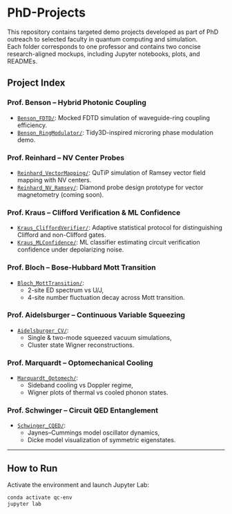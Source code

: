 # PhD-Projects

This repository contains targeted demo projects developed as part of PhD outreach to selected faculty in quantum computing and simulation.  
Each folder corresponds to one professor and contains two concise research-aligned mockups, including Jupyter notebooks, plots, and READMEs.

## Project Index

### Prof. Benson – Hybrid Photonic Coupling
- [`Benson_FDTD/`](./Benson_FDTD): Mocked FDTD simulation of waveguide-ring coupling efficiency.
- [`Benson_RingModulator/`](./Benson_RingModulator): Tidy3D-inspired microring phase modulation demo.

### Prof. Reinhard – NV Center Probes
- [`Reinhard_VectorMapping/`](./Reinhard_VectorMapping): QuTiP simulation of Ramsey vector field mapping with NV centers.
- [`Reinhard_NV_Ramsey/`](./Reinhard_NV_Ramsey): Diamond probe design prototype for vector magnetometry (coming soon).

### Prof. Kraus – Clifford Verification & ML Confidence
- [`Kraus_CliffordVerifier/`](./Kraus_CliffordVerifier): Adaptive statistical protocol for distinguishing Clifford and non-Clifford gates.
- [`Kraus_MLConfidence/`](./Kraus_MLConfidence): ML classifier estimating circuit verification confidence under depolarizing noise.

### Prof. Bloch – Bose-Hubbard Mott Transition
- [`Bloch_MottTransition/`](./Bloch_MottTransition): 
  - 2-site ED spectrum vs U/J,
  - 4-site number fluctuation decay across Mott transition.

### Prof. Aidelsburger – Continuous Variable Squeezing
- [`Aidelsburger_CV/`](./Aidelsburger_CV): 
  - Single & two-mode squeezed vacuum simulations,
  - Cluster state Wigner reconstructions.

### Prof. Marquardt – Optomechanical Cooling
- [`Marquardt_Optomech/`](./Marquardt_Optomech): 
  - Sideband cooling vs Doppler regime,
  - Wigner plots of thermal vs cooled phonon states.

### Prof. Schwinger – Circuit QED Entanglement
- [`Schwinger_CQED/`](./Schwinger_CQED): 
  - Jaynes–Cummings model oscillator dynamics,
  - Dicke model visualization of symmetric eigenstates.

---

## How to Run
Activate the environment and launch Jupyter Lab:
```bash
conda activate qc-env
jupyter lab